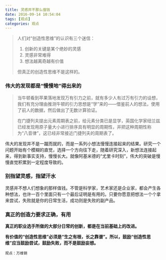 ```yaml
---
title: 灵感并不那么值钱
date: 2016-09-14 10:54:04
tags: [观点]
categories: 观点
---
```

> 人们对“创造性思维”的认识有三个迷信：
>
> 1. 创新的关键是某个绝妙的灵感
> 2. 灵感非常难得
> 3. 想法越离奇越有价值
>
> 但真正的创造性思维不是这样的。

<!-- more -->

### 伟大的发现都是“慢慢地”得出来的
> 当牛顿看到苹果落地发现万有引力之前，就有多少人有过万有引力的设想，我们有充分理由推测牛顿的引力思想是“学”来的——借鉴前人的想法，使用了前人的数据，然后做出了无数计算验证。
>
> 在门捷列夫提出元素周期表之前，给元素分类已是显学，英国化学家纽兰兹已经发现用原子量大小进行排序具有明显的周期性，并把这种周期性称为“八音律”，这已经非常接近门捷列夫的周期表了。

伟大的发现并不是一蹴而就的，而是一系列小想法慢慢连接起来的结果。研究一个问题开始有个模糊的直觉，选择一个方向往下走，随着研究深入，新想法连接起来，得到新事实支持，慢慢长大。就像阿基米德的“尤里卡时刻”，伟大的突破是慢慢直觉积累到一定程度导致的。

### 别指望灵感，指望汗水
灵感并不想人们想象的那样值钱。不管是科学家，艺术家还是企业家，都会产生各种想法，也许一百个里面只有一个最后证明是有用的。只要你愿意把想法一个个拿来尝试，失败就是你的日常生活，成功则是失败的副产品。

### 真正的创造力要求正确，有用
**真正的职业选手所做的大部分日常的创新，都是在当前基础上的改进。**

**有价值的“创造性思维”必须是“生之有根，长之靠谱”。所以，鼓励“创造性思维”应当鼓励尝试，鼓励失败，而不是鼓励妄想。**






`观点：万维钢`
